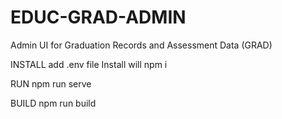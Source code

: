 # EDUC-GRAD-ADMIN
Admin UI for Graduation Records and Assessment Data (GRAD)

INSTALL
add .env file
Install will npm i

RUN
npm run serve

BUILD
npm run build
